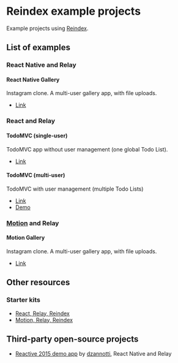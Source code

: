# Reindex example projects

Example projects using [Reindex](https://www.reindex.io/?utm_source=github).

## List of examples

### React Native and Relay

#### React Native Gallery

Instagram clone. A multi-user gallery app, with file uploads.

* [Link](https://github.com/reindexio/reindex-examples/tree/master/react-native-gallery)

### React and Relay

#### TodoMVC (single-user)

TodoMVC app without user management (one global Todo List).

* [Link](https://github.com/reindexio/reindex-examples/tree/master/todomvc-single-user)

#### TodoMVC (multi-user)

TodoMVC with user management (multiple Todo Lists)

* [Link](https://github.com/reindexio/reindex-examples/tree/master/todomvc-multi-user)
* [Demo](http://reindex-todomvc.surge.sh/)

### [Motion](https://motion.io/) and Relay

#### Motion Gallery

Instagram clone. A multi-user gallery app, with file uploads.

* [Link](https://github.com/reindexio/reindex-examples/tree/master/motion-gallery)

## Other resources

### Starter kits

* [React, Relay, Reindex](https://github.com/reindexio/reindex-starter-kit-react)
* [Motion, Relay, Reindex](https://github.com/reindexio/reindex-starter-kit-motion)

## Third-party open-source projects

* [Reactive 2015 demo app](https://github.com/dzannotti/reactive2015/)
  by [dzannotti](https://github.com/dzannotti), React Native and Relay
